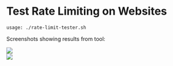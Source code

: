 # Test Rate Limiting on Websites

``
usage: ./rate-limit-tester.sh
``

Screenshots showing results from tool: 

<img src="https://s3.parrot-ctfs.com/66e340b59a92b5.39161750.png">

<br/>

<img src="https://s3.parrot-ctfs.com/66e340e8f39f85.45647476.png">
